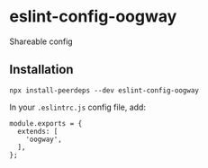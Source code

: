 # eslint-config-oogway

Shareable config

## Installation

```
npx install-peerdeps --dev eslint-config-oogway
```

In your `.eslintrc.js` config file, add:

```
module.exports = {
  extends: [
    'oogway',
  ],
};
```
